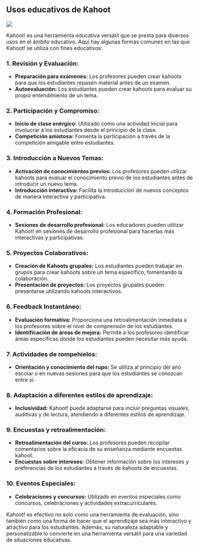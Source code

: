 ## Usos educativos de Kahoot

![](https://raw.githubusercontent.com/javacasm/Iniciacion-Herramientas-Digitales-Aula/main/images/icono-kahoot_usos.png)

Kahoot! es una herramienta educativa versátil que se presta para diversos usos en el ámbito educativo. Aquí hay algunas formas comunes en las que Kahoot! se utiliza con fines educativos:

### 1. **Revisión y Evaluación:**
   - **Preparación para exámenes:** Los profesores pueden crear kahoots para que los estudiantes repasen material antes de un examen.
   - **Autoevaluación:** Los estudiantes pueden crear kahoots para evaluar su propio entendimiento de un tema.

### 2. **Participación y Compromiso:**
   - **Inicio de clase enérgico:** Utilizado como una actividad inicial para involucrar a los estudiantes desde el principio de la clase.
   - **Competición amistosa:** Fomenta la participación a través de la competición amigable entre estudiantes.

### 3. **Introducción a Nuevos Temas:**
   - **Activación de conocimientos previos:** Los profesores pueden utilizar kahoots para evaluar el conocimiento previo de los estudiantes antes de introducir un nuevo tema.
   - **Introducción interactiva:** Facilita la introducción de nuevos conceptos de manera interactiva y participativa.

### 4. **Formación Profesional:**
   - **Sesiones de desarrollo profesional:** Los educadores pueden utilizar Kahoot! en sesiones de desarrollo profesional para hacerlas más interactivas y participativas.

### 5. **Proyectos Colaborativos:**
   - **Creación de Kahoots grupales:** Los estudiantes pueden trabajar en grupos para crear kahoots sobre un tema específico, fomentando la colaboración.
   - **Presentación de proyectos:** Los proyectos grupales pueden presentarse utilizando kahoots interactivos.

### 6. **Feedback Instantáneo:**
   - **Evaluación formativa:** Proporciona una retroalimentación inmediata a los profesores sobre el nivel de comprensión de los estudiantes.
   - **Identificación de áreas de mejora:** Permite a los profesores identificar áreas específicas donde los estudiantes pueden necesitar más ayuda.

### 7. **Actividades de rompehielos:**
   - **Orientación y conocimiento del rupo:** Se utiliza al principio del año escolar o en nuevas sesiones para que los estudiantes se conozcan entre sí.

### 8. **Adaptación a diferentes estilos de aprendizaje:**
   - **Inclusividad:** Kahoot! puede adaptarse para incluir preguntas visuales, auditivas y de lectura, atendiendo a diferentes estilos de aprendizaje.

### 9. **Encuestas y retroalimentación:**
   - **Retroalimentación del curso:** Los profesores pueden recopilar comentarios sobre la eficacia de su enseñanza mediante encuestas kahoot.
   - **Encuestas sobre intereses:** Obtener información sobre los intereses y preferencias de los estudiantes a través de kahoots de encuestas.

### 10. **Eventos Especiales:**
   - **Celebraciones y concursos:** Utilizado en eventos especiales como concursos, celebraciones y actividades extracurriculares.

Kahoot! es efectivo no solo como una herramienta de evaluación, sino también como una forma de hacer que el aprendizaje sea más interactivo y atractivo para los estudiantes. Además, su naturaleza adaptable y personalizable lo convierte en una herramienta versátil para una variedad de situaciones educativas.

